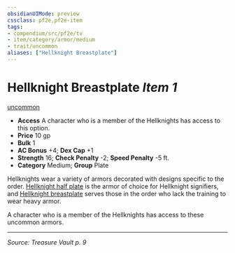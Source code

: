 ```yaml
---
obsidianUIMode: preview
cssclass: pf2e,pf2e-item
tags:
- compendium/src/pf2e/tv
- item/category/armor/medium
- trait/uncommon
aliases: ["Hellknight Breastplate"]
---
```

# Hellknight Breastplate *Item 1*  
[uncommon](rules/traits/uncommon.md "Uncommon Rarity Trait")  

- **Access** A character who is a member of the Hellknights has access to this option.
- **Price** 10 gp
- **Bulk** 1
- **AC Bonus** +4; **Dex Cap** +1
- **Strength** 16; **Check Penalty** -2; **Speed Penalty** -5 ft.
- **Category** Medium; **Group** Plate 

Hellknights wear a variety of armors decorated with designs specific to the order. [Hellknight half plate](compendium/equipment/items/hellknight-half-plate-tv.md) is the armor of choice for Hellknight signifiers, and [Hellknight breastplate](compendium/equipment/items/hellknight-breastplate-tv.md) serves those in the order who lack the training to wear heavy armor.

A character who is a member of the Hellknights has access to these uncommon armors.


---
*Source: Treasure Vault p. 9*